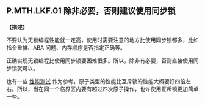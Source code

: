 ## P.MTH.LKF.01 除非必要，否则建议使用同步锁

**【描述】**

不要认为无锁编程性能就一定高，使用时需要注意的地方比使用同步锁都多，比如指令重排、ABA 问题、内存顺序是否指定正确等。

正确实现无锁编程比使用同步锁要困难很多。所以，除非有必要，否则直接使用同步锁就可以。

也有一些 [性能测试](https://github.com/magiclen/rust-performance-measurement/blob/master/benches/atomic_mutex.rs) 作为参考，原子类型的性能比互斥锁的性能大概要好四倍左右。所以，当在同一个临界区内要有超过四次原子操作，也许使用互斥锁更加简单一些。
